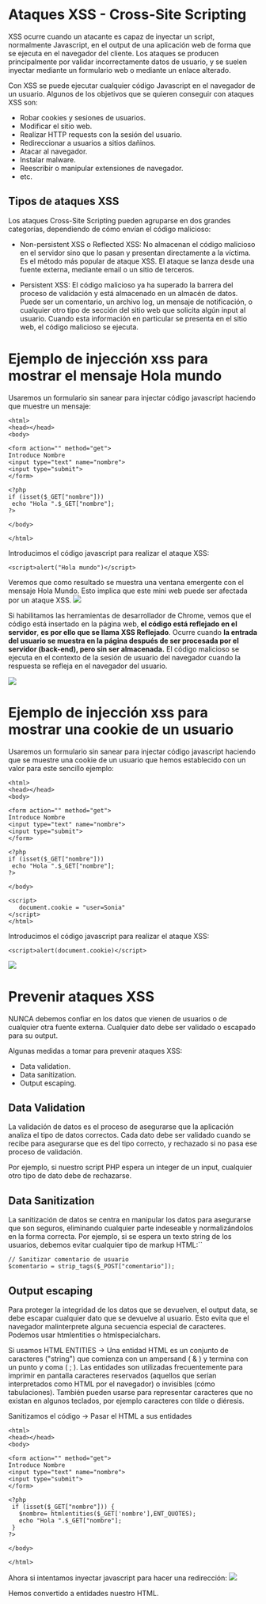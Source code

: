 # Ataques XSS - Cross-Site Scripting
XSS ocurre cuando un atacante es capaz de inyectar un script, normalmente Javascript, en el output de una aplicación web de forma que se ejecuta en el navegador del cliente. Los ataques se producen principalmente por validar incorrectamente datos de usuario, y se suelen inyectar mediante un formulario web o mediante un enlace alterado.

Con XSS se puede ejecutar cualquier código Javascript en el navegador de un usuario. Algunos de los objetivos que se quieren conseguir con ataques XSS son:
- Robar cookies y sesiones de usuarios.
- Modificar el sitio web.
- Realizar HTTP requests con la sesión del usuario.
- Redireccionar a usuarios a sitios dañinos.
- Atacar al navegador.
- Instalar malware.
- Reescribir o manipular extensiones de navegador.
- etc.

## Tipos de ataques XSS
Los ataques Cross-Site Scripting pueden agruparse en dos grandes categorías, dependiendo de cómo envían el código malicioso:
- Non-persistent XSS o Reflected XSS: No almacenan el código malicioso en el servidor sino que lo pasan y presentan directamente a la víctima. Es el método más popular de ataque XSS. El ataque se lanza desde una fuente externa, mediante email o un sitio de terceros.

- Persistent XSS: El código malicioso ya ha superado la barrera del proceso de validación y está almacenado en un almacén de datos. Puede ser un comentario, un archivo log, un mensaje de notificación, o cualquier otro tipo de sección del sitio web que solicita algún input al usuario. Cuando esta información en particular se presenta en el sitio web, el código malicioso se ejecuta.

# Ejemplo de injección xss para mostrar el mensaje Hola mundo
Usaremos un formulario sin sanear para injectar código javascript haciendo que muestre un mensaje:
```
<html>
<head></head>
<body>

<form action="" method="get">
Introduce Nombre
<input type="text" name="nombre">
<input type="submit">
</form>

<?php 
if (isset($_GET["nombre"]))
 echo "Hola ".$_GET["nombre"];
?>

</body>

</html>
```
Introducimos el código javascript para realizar el ataque XSS:
```
<script>alert("Hola mundo")</script>
```
Veremos que como resultado se muestra una ventana emergente con el mensaje Hola Mundo. Esto implica que este mini web puede ser afectada por un ataque XSS.
![](capturas/xss-reflejado-0.png)

Si habilitamos las herramientas de desarrollador de Chrome, vemos que el código está insertado en la página web, **el código está reflejado en el servidor**, **es por ello que se llama XSS Reflejado**. Ocurre cuando **la entrada del usuario se muestra en la página después de ser procesada por el servidor (back-end), pero sin ser almacenada.** El código malicioso se ejecuta en el contexto de la sesión de usuario del navegador cuando la respuesta se refleja en el navegador del usuario.

![](capturas/xss-reflejado.png)


# Ejemplo de injección xss para mostrar una cookie de un usuario
Usaremos un formulario sin sanear para injectar código javascript haciendo que se muestre una cookie de un usuario que hemos establecido con un valor para este sencillo ejemplo:
```
<html>
<head></head>
<body>

<form action="" method="get">
Introduce Nombre
<input type="text" name="nombre">
<input type="submit">
</form>

<?php 
if (isset($_GET["nombre"]))
 echo "Hola ".$_GET["nombre"];
?>

</body>

<script>
   document.cookie = "user=Sonia"
</script>
</html>
```
Introducimos el código javascript para realizar el ataque XSS:
```
<script>alert(document.cookie)</script>
```
![](capturas/xss-reflejado-2.png)


# Prevenir ataques XSS
NUNCA debemos confiar en los datos que vienen de usuarios o de cualquier otra fuente externa. Cualquier dato debe ser validado o escapado para su output.

Algunas medidas a tomar para prevenir ataques XSS:
- Data validation.
- Data sanitization.
- Output escaping.

## Data Validation
La validación de datos es el proceso de asegurarse que la aplicación analiza el tipo de datos correctos. Cada dato debe ser validado cuando se recibe para asegurarse que es del tipo correcto, y rechazado si no pasa ese proceso de validación.

Por ejemplo, si nuestro script PHP espera un integer de un input, cualquier otro tipo de dato debe de rechazarse.

## Data Sanitization
La sanitización de datos se centra en manipular los datos para asegurarse que son seguros, eliminando cualquier parte indeseable y normalizándolos en la forma correcta.
Por ejemplo, si se espera un texto string de los usuarios, debemos evitar cualquier tipo de markup HTML:``
```
// Sanitizar comentario de usuario
$comentario = strip_tags($_POST["comentario"]);
```

## Output escaping
Para proteger la integridad de los datos que se devuelven, el output data, se debe escapar cualquier dato que se devuelve al usuario. Esto evita que el navegador malinterprete alguna secuencia especial de caracteres. Podemos usar htmlentities o htmlspecialchars.

Si usamos HTML ENTITIES → Una entidad HTML es un conjunto de caracteres ("string") que comienza con un ampersand ( & ) y termina con un punto y coma ( ; ). Las entidades son utilizadas frecuentemente para imprimir en pantalla caracteres reservados (aquellos que serían interpretados como HTML por el navegador) o invisibles (cómo tabulaciones). También pueden usarse para representar caracteres que no existan en algunos teclados, por ejemplo caracteres con tilde o diéresis.

Sanitizamos el código → Pasar el HTML a sus entidades
```
<html>
<head></head>
<body>

<form action="" method="get">
Introduce Nombre
<input type="text" name="nombre">
<input type="submit">
</form>

<?php 
 if (isset($_GET["nombre"])) {
   $nombre= htmlentities($_GET['nombre'],ENT_QUOTES);
   echo "Hola ".$_GET["nombre"];
 }
?>

</body>

</html>
```

Ahora si intentamos inyectar javascript para hacer una redirección:
![](capturas/xss-reflejado-3.png)

Hemos convertido a entidades nuestro HTML.
